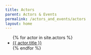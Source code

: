 ```yaml
---
title: Actors
parent: Actors & Events
permalink: /actors_and_events/actors
layout: home
---
```


<ul>
{% for actor in site.actors %}
    <li><a href="{{ actor.url }}">{{ actor.title }}</a></li>
{% endfor %}
</ul>
